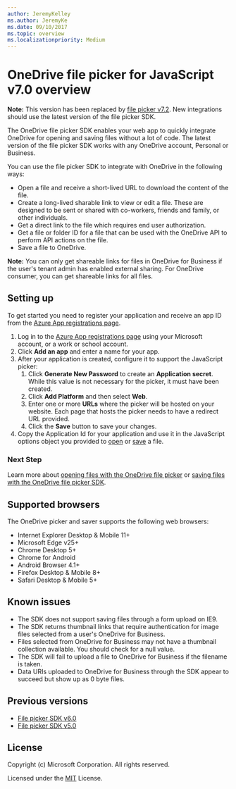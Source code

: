```yaml
---
author: JeremyKelley
ms.author: JeremyKe
ms.date: 09/10/2017
ms.topic: overview
ms.localizationpriority: Medium
---
```

# OneDrive file picker for JavaScript v7.0 overview

**Note:** This version has been replaced by [file picker v7.2](../js-v72/index.md).
New integrations should use the latest version of the file picker SDK.

The OneDrive file picker SDK enables your web app to quickly integrate
OneDrive for opening and saving files without a lot of code. The latest version
of the file picker SDK works with any OneDrive account, Personal or Business.

You can use the file picker SDK to integrate with OneDrive in the following ways:

* Open a file and receive a short-lived URL to download the content of the file.
* Create a long-lived sharable link to view or edit a file. These are designed to be
  sent or shared with co-workers, friends and family, or other individuals.
* Get a direct link to the file which requires end user authorization.
* Get a file or folder ID for a file that can be used with the OneDrive API to
  perform API actions on the file.
* Save a file to OneDrive.

**Note:** You can only get shareable links for files in OneDrive for Business if
the user's tenant admin has enabled external sharing. For OneDrive consumer, you
can get shareable links for all files.

## Setting up

To get started you need to register your application and receive an app ID
from the [Azure App registrations page](https://aka.ms/AppRegistrations).

1. Log in to the [Azure App registrations page](https://aka.ms/AppRegistrations)
   using your Microsoft account, or a work or school account.
2. Click **Add an app** and enter a name for your app.
3. After your application is created, configure it to support the JavaScript picker:
   1. Click **Generate New Password** to create an **Application secret**. While this value is not necessary for the picker, it must have been created.
   2. Click **Add Platform** and then select **Web**.
   3. Enter one or more **URLs** where the picker will be hosted on your website. Each page that hosts the picker needs to have a redirect URL provided.
   4. Click the **Save** button to save your changes.
4. Copy the Application Id for your application and use it in the JavaScript options object you provided to [open](open-file.md) or [save](save-file.md) a file.

### Next Step

Learn more about [opening files with the OneDrive file picker](open-file.md) or
[saving files with the OneDrive file picker SDK](save-file.md).

## Supported browsers

The OneDrive picker and saver supports the following web browsers:

* Internet Explorer Desktop & Mobile 11+
* Microsoft Edge v25+
* Chrome Desktop 5+
* Chrome for Android
* Android Browser 4.1+
* Firefox Desktop & Mobile 8+
* Safari Desktop & Mobile 5+


## Known issues
* The SDK does not support saving files through a form upload on IE9.
* The SDK returns thumbnail links that require authentication for image files selected from a user's OneDrive for Business.
* Files selected from OneDrive for Business may not have a thumbnail collection available. You should check for a null value.
* The SDK will fail to upload a file to OneDrive for Business if the filename is taken.
* Data URIs uploaded to OneDrive for Business through the SDK appear to succeed but show up as 0 byte files.

## Previous versions

* [File picker SDK v6.0](../js-v6/index.md)
* [File picker SDK v5.0](../js-v5/index.md)

## License

Copyright (c) Microsoft Corporation. All rights reserved.

Licensed under the [MIT](https://opensource.org/licenses/MIT) License.

<!-- {
  "type": "#page.annotation",
  "description": "Use the JavaScript picker and saver SDKs to connect your web app to OneDrive.",
  "keywords": "js,javascript,onedrive,picker,saver,open,save,cloud",
  "section": "sdks"
} -->

